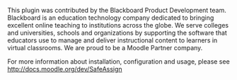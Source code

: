 This plugin was contributed by the Blackboard Product Development team.  Blackboard is an education technology company
dedicated to bringing excellent online teaching to institutions across the globe.  We serve colleges and universities,
schools and organizations by supporting the software that educators use to manage and deliver instructional content to
learners in virtual classrooms.  We are proud to be a Moodle Partner company.

For more information about installation, configuration and usage, please see http://docs.moodle.org/dev/SafeAssign